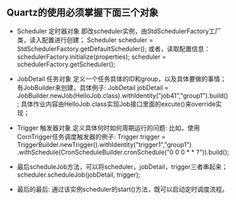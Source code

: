 

## Quartz的使用必须掌握下面三个对象

- Scheduler 定时器对象
即改scheduler实例，由StdSchedulerFactory工厂类，读入配置进行创建；
Scheduler scheduler = StdSchedulerFactory.getDefaultScheduler();
或者，读取配置信息：
schedulerFactory.initialize(properties);
scheduler = schedulerFactory.getScheduler();

- JobDetail 任务对象
定义一个任务具体的ID和group，以及具体要做的事情；
有JobBuilder来创建，具体例子: 
JobDetail jobDetail = JobBuilder.newJob(HelloJob.class).withIdentity("job41","group1").build();
具体作业内容由HelloJob.class实现Job接口里面的excute()来override实现；

- Trigger 触发器对象
定义具体何时如何周期运行的问题:
比如，使用CornTrigger任务调度触发器的例子:
Trigger trigger = TriggerBuilder.newTrigger().withIdentity("trigger1","group1")
.withSchedule(CronScheduleBuilder.cronSchedule("0 0 0 * * ?")).build();

- 最后scheduleJob方法，可以将scheduler，jobDetail，trigger三者串起来；
scheduler.scheduleJob(jobDetail, trigger);

- 最后的最后:
通过该实例scheduler的start()方法，既可以启动定时调度流程。

